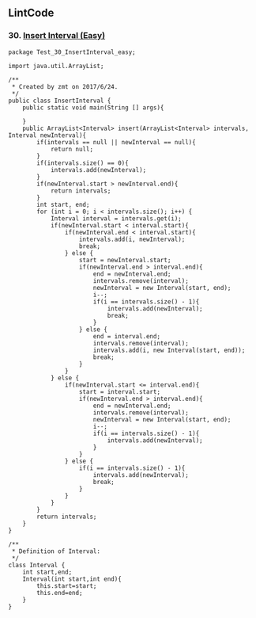 ## LintCode
### 30. <a href="http://lintcode.com/problem/insert-interval"> Insert Interval (Easy) </a>

	package Test_30_InsertInterval_easy;

	import java.util.ArrayList;
	
	/**
	 * Created by zmt on 2017/6/24.
	 */
	public class InsertInterval {
	    public static void main(String [] args){
	        
	    }
	    public ArrayList<Interval> insert(ArrayList<Interval> intervals, Interval newInterval){
	        if(intervals == null || newInterval == null){
	            return null;
	        }
	        if(intervals.size() == 0){
	            intervals.add(newInterval);
	        }
	        if(newInterval.start > newInterval.end){
	            return intervals;
	        }
	        int start, end;
	        for (int i = 0; i < intervals.size(); i++) {
	            Interval interval = intervals.get(i);
	            if(newInterval.start < interval.start){
	                if(newInterval.end < interval.start){
	                    intervals.add(i, newInterval);
	                    break;
	                } else {
	                    start = newInterval.start;
	                    if(newInterval.end > interval.end){
	                        end = newInterval.end;
	                        intervals.remove(interval);
	                        newInterval = new Interval(start, end);
	                        i--;
	                        if(i == intervals.size() - 1){
	                            intervals.add(newInterval);
	                            break;
	                        }
	                    } else {
	                        end = interval.end;
	                        intervals.remove(interval);
	                        intervals.add(i, new Interval(start, end));
	                        break;
	                    }
	                }
	            } else {
	                if(newInterval.start <= interval.end){
	                    start = interval.start;
	                    if(newInterval.end > interval.end){
	                        end = newInterval.end;
	                        intervals.remove(interval);
	                        newInterval = new Interval(start, end);
	                        i--;
	                        if(i == intervals.size() - 1){
	                            intervals.add(newInterval);
	                        }
	                    }
	                } else {
	                    if(i == intervals.size() - 1){
	                        intervals.add(newInterval);
	                        break;
	                    }
	                }
	            }
	        }
	        return intervals;
	    }
	}
	
	/**
	 * Definition of Interval:
	 */
	class Interval {
	    int start,end;
	    Interval(int start,int end){
	        this.start=start;
	        this.end=end;
	    }
	}
